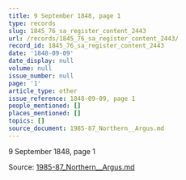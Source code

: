 ```yaml
---
title: 9 September 1848, page 1
type: records
slug: 1845_76_sa_register_content_2443
url: /records/1845_76_sa_register_content_2443/
record_id: 1845_76_sa_register_content_2443
date: '1848-09-09'
date_display: null
volume: null
issue_number: null
page: '1'
article_type: other
issue_reference: 1848-09-09, page 1
people_mentioned: []
places_mentioned: []
topics: []
source_document: 1985-87_Northern__Argus.md
---
```


9 September 1848, page 1

Source: [1985-87_Northern__Argus.md](/downloads/markdown/1985-87_Northern__Argus.md)
